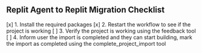 ## Replit Agent to Replit Migration Checklist

[x] 1. Install the required packages
[x] 2. Restart the workflow to see if the project is working
[ ] 3. Verify the project is working using the feedback tool
[ ] 4. Inform user the import is completed and they can start building, mark the import as completed using the complete_project_import tool
